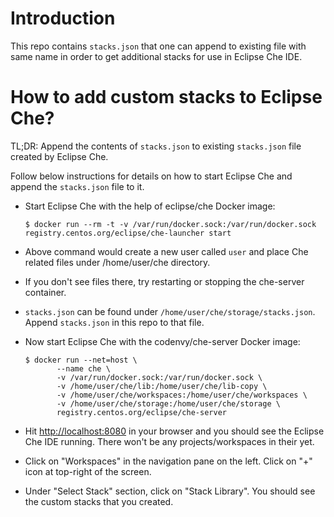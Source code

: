 Introduction
============

This repo contains `stacks.json` that one can append to existing file with same
name in order to get additional stacks for use in Eclipse Che IDE.

How to add custom stacks to Eclipse Che?
========================================

TL;DR: Append the contents of `stacks.json` to existing `stacks.json` file
created by Eclipse Che.

Follow below instructions for details on how to start Eclipse Che and append
the `stacks.json` file to it.

- Start Eclipse Che with the help of eclipse/che Docker image:

    ```
    $ docker run --rm -t -v /var/run/docker.sock:/var/run/docker.sock registry.centos.org/eclipse/che-launcher start
    ```

- Above command would create a new user called `user` and place Che related
  files under /home/user/che directory.

- If you don't see files there, try restarting or stopping the che-server
  container.

- `stacks.json` can be found under `/home/user/che/storage/stacks.json`.
  Append `stacks.json` in this repo to that file.

-  Now start Eclipse Che with the codenvy/che-server Docker image:

    ```
    $ docker run --net=host \                                             
           --name che \
           -v /var/run/docker.sock:/var/run/docker.sock \
           -v /home/user/che/lib:/home/user/che/lib-copy \
           -v /home/user/che/workspaces:/home/user/che/workspaces \
           -v /home/user/che/storage:/home/user/che/storage \
           registry.centos.org/eclipse/che-server
    ```

- Hit [http://localhost:8080](http://localhost:8080) in your browser and you
  should see the Eclipse Che IDE running. There won't be any
  projects/workspaces in their yet.

- Click on "Workspaces" in the navigation pane on the left. Click on "+" icon
  at top-right of the screen.

- Under "Select Stack" section, click on "Stack Library". You should see the
  custom stacks that you created.
